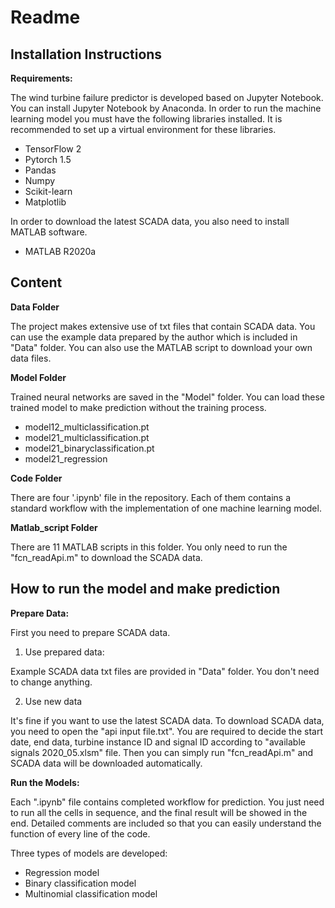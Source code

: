 # Readme



## Installation Instructions

**Requirements:**

The wind turbine failure predictor is developed based on Jupyter Notebook. You can install Jupyter Notebook by Anaconda. In order to run the machine learning model you must have the following libraries installed. It is recommended to set up a virtual environment for these libraries.

- TensorFlow 2
- Pytorch 1.5
- Pandas
- Numpy
- Scikit-learn
- Matplotlib

In order to download the latest SCADA data, you also need to install MATLAB software.

- MATLAB R2020a



## Content

**Data Folder**

The project makes extensive use of txt files that contain SCADA data. You can use the example data prepared by the author which is included in "Data" folder. You can also use the MATLAB  script to download your own data files.



**Model Folder**

Trained neural networks are saved in the "Model" folder. You can load these trained model to make prediction without the training process.

- model12_multiclassification.pt
- model21_multiclassification.pt
- model21_binaryclassification.pt
- model21_regression



**Code Folder**

There are four '.ipynb' file in the repository. Each of them contains a standard workflow with the implementation of one machine learning model.



**Matlab_script Folder**

There are 11 MATLAB scripts in this folder. You only need to run the "fcn_readApi.m" to download the SCADA data.



## How to run the model and make prediction

**Prepare  Data:**

First you need to prepare SCADA data. 

1. Use prepared data:

Example SCADA data txt files are provided in "Data" folder. You don't need to change anything.

2. Use new data

It's fine if you want to use the latest SCADA data. To download SCADA data, you need to open the "api input file.txt". You are required to decide the start date, end data, turbine instance ID and signal ID according to "available signals 2020_05.xlsm" file. Then you can simply run "fcn_readApi.m" and SCADA data will be downloaded automatically.



**Run the Models:**

Each ".ipynb" file contains completed workflow for prediction. You just need to run all the cells in sequence, and the final result will be showed in the end. Detailed comments are included so that you can easily understand the function of every line of the code.



Three types of models are developed: 

- Regression model
- Binary classification model
- Multinomial classification model

